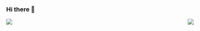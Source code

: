 ### Hi there 👋

<img align='right' src="https://github-readme-stats.vercel.app/api?username=Psykotik&count_private=true&show_icons=true&include_all_commits=true"> <img align='left' src="https://github-readme-stats.vercel.app/api/top-langs/?username=Psykotik&langs_count=8">


<!--
**Psykotik/Psykotik** is a ✨ _special_ ✨ repository because its `README.md` (this file) appears on your GitHub profile.

Here are some ideas to get you started:

- 🔭 I’m currently working on ...
- 🌱 I’m currently learning ...
- 👯 I’m looking to collaborate on ...
- 🤔 I’m looking for help with ...
- 💬 Ask me about ...
- 📫 How to reach me: ...
- 😄 Pronouns: ...
- ⚡ Fun fact: ...
-->
